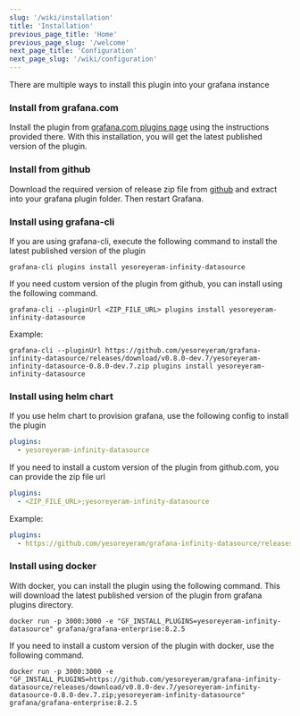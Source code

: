 ```yaml
---
slug: '/wiki/installation'
title: 'Installation'
previous_page_title: 'Home'
previous_page_slug: '/welcome'
next_page_title: 'Configuration'
next_page_slug: '/wiki/configuration'
---
```


There are multiple ways to install this plugin into your grafana instance

### Install from grafana.com

Install the plugin from [grafana.com plugins page](https://grafana.com/grafana/plugins/yesoreyeram-infinity-datasource/?tab=installation) using the instructions provided there. With this installation, you will get the latest published version of the plugin.

### Install from github

Download the required version of release zip file from [github](https://github.com/yesoreyeram/grafana-infinity-datasource/releases) and extract into your grafana plugin folder. Then restart Grafana.

### Install using grafana-cli

If you are using grafana-cli, execute the following command to install the latest published version of the plugin

```shell
grafana-cli plugins install yesoreyeram-infinity-datasource
```

If you need custom version of the plugin from github, you can install using the following command.

```shell
grafana-cli --pluginUrl <ZIP_FILE_URL> plugins install yesoreyeram-infinity-datasource
```

Example:

```shell
grafana-cli --pluginUrl https://github.com/yesoreyeram/grafana-infinity-datasource/releases/download/v0.8.0-dev.7/yesoreyeram-infinity-datasource-0.8.0-dev.7.zip plugins install yesoreyeram-infinity-datasource
```

### Install using helm chart

If you use helm chart to provision grafana, use the following config to install the plugin

```yml
plugins:
  - yesoreyeram-infinity-datasource
```

If you need to install a custom version of the plugin from github.com, you can provide the zip file url

```yml
plugins:
  - <ZIP_FILE_URL>;yesoreyeram-infinity-datasource
```

Example:

```yml
plugins:
  - https://github.com/yesoreyeram/grafana-infinity-datasource/releases/download/v0.8.0-dev.7/yesoreyeram-infinity-datasource-0.8.0-dev.7.zip;yesoreyeram-infinity-datasource
```

### Install using docker

With docker, you can install the plugin using the following command. This will download the latest published version of the plugin from grafana plugins directory.

```shell
docker run -p 3000:3000 -e "GF_INSTALL_PLUGINS=yesoreyeram-infinity-datasource" grafana/grafana-enterprise:8.2.5
```

If you need to install a custom version of the plugin with docker, use the following command.

```shell
docker run -p 3000:3000 -e "GF_INSTALL_PLUGINS=https://github.com/yesoreyeram/grafana-infinity-datasource/releases/download/v0.8.0-dev.7/yesoreyeram-infinity-datasource-0.8.0-dev.7.zip;yesoreyeram-infinity-datasource" grafana/grafana-enterprise:8.2.5
```
